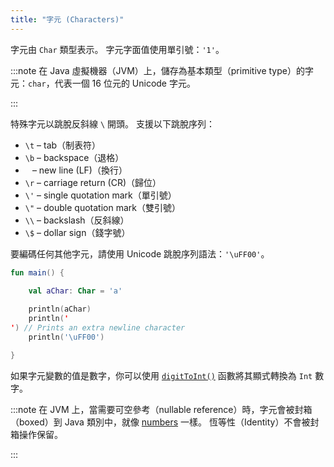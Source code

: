 ```yaml
---
title: "字元 (Characters)"
---
```

字元由 `Char` 類型表示。
字元字面值使用單引號：`'1'`。

:::note
在 Java 虛擬機器（JVM）上，儲存為基本類型（primitive type）的字元：`char`，代表一個 16 位元的 Unicode 字元。

:::

特殊字元以跳脫反斜線 `\` 開頭。
支援以下跳脫序列：

* `\t` – tab（制表符）
* `\b` – backspace（退格）
* `
` – new line (LF)（換行）
* `\r` – carriage return (CR)（歸位）
* `\'` – single quotation mark（單引號）
* `\"` – double quotation mark（雙引號）
* `\\` – backslash（反斜線）
* `\$` – dollar sign（錢字號）

要編碼任何其他字元，請使用 Unicode 跳脫序列語法：`'\uFF00'`。

```kotlin
fun main() {

    val aChar: Char = 'a'
 
    println(aChar)
    println('
') // Prints an extra newline character
    println('\uFF00')

}
```

如果字元變數的值是數字，你可以使用 [`digitToInt()`](https://kotlinlang.org/api/latest/jvm/stdlib/kotlin.text/digit-to-int.html) 函數將其顯式轉換為 `Int` 數字。

:::note
在 JVM 上，當需要可空參考（nullable reference）時，字元會被封箱（boxed）到 Java 類別中，就像 [numbers](numbers#boxing-and-caching-numbers-on-the-java-virtual-machine) 一樣。
恆等性（Identity）不會被封箱操作保留。

:::